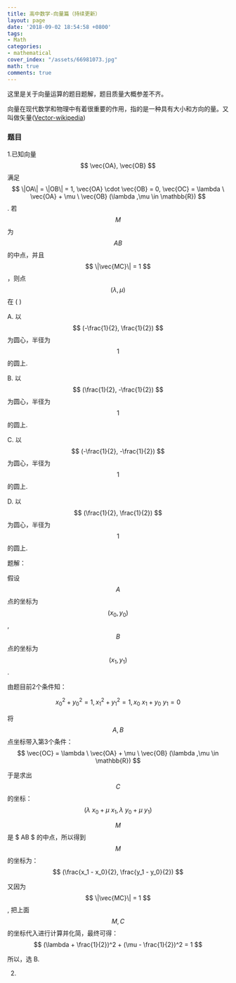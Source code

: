 ```yaml
---
title: 高中数学-向量篇（持续更新）
layout: page
date: '2018-09-02 18:54:58 +0800'
tags:
- Math
categories:
- mathematical
cover_index: "/assets/66981073.jpg"
math: true
comments: true
---
```


这里是关于向量运算的题目题解，题目质量大概参差不齐。

向量在现代数学和物理中有着很重要的作用，指的是一种具有大小和方向的量。又叫做矢量([Vector-wikipedia](https://en.wikipedia.org/wiki/Vector))

### 题目
1.已知向量 $$ \vec{OA}, \vec{OB} $$ 满足 $$ \|OA\| = \|OB\| = 1, \vec{OA} \cdot \vec{OB} = 0, \vec{OC} = \lambda \ \vec{OA} + \mu \ \vec{OB} (\lambda ,\mu \in \mathbb{R}) $$. 若 $$ M $$ 为 $$ AB $$ 的中点，并且 $$ \|\vec{MC}\| = 1 $$，则点 $$ (\lambda , \mu) $$ 在 (  )

A. 以 $$ (-\frac{1}{2}, \frac{1}{2}) $$ 为圆心，半径为 $$ 1 $$ 的圆上.

B. 以 $$ (\frac{1}{2}, -\frac{1}{2}) $$ 为圆心，半径为 $$ 1 $$ 的圆上.

C. 以 $$ (-\frac{1}{2}, -\frac{1}{2}) $$ 为圆心，半径为 $$ 1 $$ 的圆上.

D. 以 $$ (\frac{1}{2}, \frac{1}{2}) $$ 为圆心，半径为 $$ 1 $$ 的圆上.

题解：

假设 $$ A $$ 点的坐标为 $$ (x_0, y_0) $$, $$ B $$ 点的坐标为 $$ (x_1, y_1) $$.

由题目前2个条件知：

$$ x_0 ^2 + y_0 ^2 = 1, x_1 ^2 + y_1 ^2 = 1, x_0 \ x_1 + y_0 \ y_1 = 0 $$

将 $$ A,B $$ 点坐标带入第3个条件：$$ \vec{OC} = \lambda \ \vec{OA} + \mu \ \vec{OB} (\lambda ,\mu \in \mathbb{R}) $$

于是求出 $$ C $$ 的坐标：$$ (\lambda \ x_0 + \mu \ x_1, \lambda \ y_0 + \mu \ y_1) $$

$$ M $$ 是 $ AB $ 的中点，所以得到 $$ M $$ 的坐标为：$$ (\frac{x_1 - x_0}{2}, \frac{y_1 - y_0}{2}) $$

又因为 $$ \|\vec{MC}\| = 1 $$, 把上面 $$ M, C $$ 的坐标代入进行计算并化简，最终可得：$$ (\lambda + \frac{1}{2})^2 + (\mu - \frac{1}{2})^2 = 1 $$

所以，选 B.

2.
